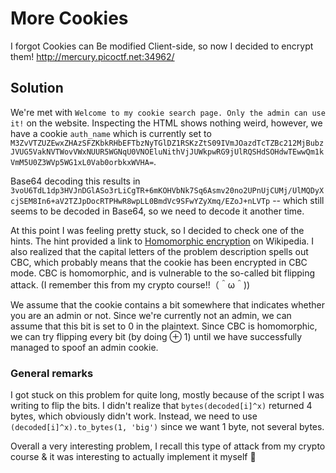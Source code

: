 # More Cookies

I forgot Cookies can Be modified Client-side, so now I decided to encrypt them! http://mercury.picoctf.net:34962/

## Solution

We're met with `Welcome to my cookie search page. Only the admin can use it!` on the website. Inspecting the HTML shows nothing weird, however, we have a cookie `auth_name` which is currently set to `M3ZvVTZUZEwxZHAzSFZKbkRHbEFTbzNyTGlDZ1RSKzZtS09IVmJOazdTcTZBc212MjBubzJVUG5VakNVTWovVWxNUUR5WGNqU0VNOEluNithVjJUWkpwRG9jUlRQSHdSOHdwTEwwQm1kVmM5U0Z3WVp5WG1xL0Vab0orbkxWVHA=`. 

Base64 decoding this results in `3voU6TdL1dp3HVJnDGlASo3rLiCgTR+6mKOHVbNk7Sq6Asmv20no2UPnUjCUMj/UlMQDyXcjSEM8In6+aV2TZJpDocRTPHwR8wpLL0BmdVc9SFwYZyXmq/EZoJ+nLVTp` -- which still seems to be decoded in Base64, so we need to decode it another time.

At this point I was feeling pretty stuck, so I decided to check one of the hints. The hint provided a link to [Homomorphic encryption](https://en.wikipedia.org/wiki/Homomorphic_encryption) on Wikipedia. I also realized that the capital letters of the problem description spells out CBC, which probably means that the cookie has been encrypted in CBC mode. CBC is homomorphic, and is vulnerable to the so-called bit flipping attack. (I remember this from my crypto course!!（＾ω＾))

We assume that the cookie contains a bit somewhere that indicates whether you are an admin or not. Since we're currently not an admin, we can assume that this bit is set to 0 in the plaintext. Since CBC is homomorphic, we can try flipping every bit (by doing ⊕ 1) until we have successfully managed to spoof an admin cookie. 

### General remarks

I got stuck on this problem for quite long, mostly because of the script I was writing to flip the bits. I didn't realize that `bytes(decoded[i]^x)` returned 4 bytes, which obviously didn't work. Instead, we need to use `(decoded[i]^x).to_bytes(1, 'big')` since we want 1 byte, not several bytes. 

Overall a very interesting problem, I recall this type of attack from my crypto course & it was interesting to actually implement it myself 🎉













